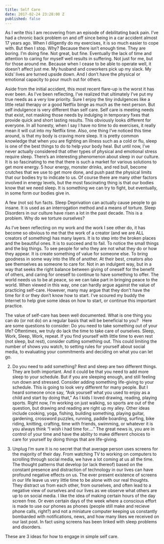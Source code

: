 ```yaml
---
title: Self Care
date: 2017-02-24 23:28:00 Z
published: false
---
```


As I write this I am recovering from an episode of debilitating back pain.  I’ve had a chronic back problem on and off since being in a car accident almost 17 years ago. When I diligently do my exercises, it is so much easier to cope with. But then I stop. Why? Because there isn’t enough time.  They are boring.  I’m doing fine. Not great, but fine.  Eventually the lack of time and attention to caring for myself well results in suffering. Not just for me, but for those around me. Because when I cease to be able to operate well, it doesn’t affect just me. My husband and coworkers pick up my slack.  My kids’ lives are turned upside down. And I don’t have the physical or emotional capacity to pour much out for others.

Aside from the initial accident, this most recent flare-up is the worst it has ever been. As I’ve been reflecting, I’ve realized that ultimately I’ve put my true needs as a very low priority. Sure I enjoy the tiny indulgences like a little retail therapy or a good Netflix binge as much as the next person. But self indulgence is very different than self care. Self care is meeting needs that exist, not masking those needs by indulging in temporary fixes that provide quick and short lasting results. This obviously looks different for everyone.  In all honesty, when I say I have no time to do exercises, it really mean it will cut into my Netflix time. Also, one thing I’ve noticed this time around, is that my body is craving more sleep.  It is pretty common knowledge that when you are fighting an illness such as a cold or flu,  sleep is one of the best things to do to help your body heal. But until now, I’ve never actually considered that other types of physical and emotional stress require sleep. There’s an interesting phenomenon about sleep in our culture. It is so fascinating to me that there is such a market for various solutions to get more energy.  5 hour energy, monster drinks, and red bull, become crutches that we use to get more done, and push past the physical limits that our bodies try to indicate to us. Of course there are many other factors involved in energy levels, but the most fascinating thing is that our bodies know that we need sleep.  It is something we can try to fight, but eventually, in some form our bodies give in. 

A few (not so) fun facts. Sleep Deprivation can actually cause people to go insane. It is used as an interrogation method and a means of torture. Sleep Disorders in our culture have risen a lot in the past decade.  This is a problem. Why do we torture ourselves? 

As I’ve been reflecting on my work and the work I see other do, it has become so obvious to me that the work of a creator (and we are ALL creators of something) has many layers. It is to step into the broken places and the beautiful ones.  It is to succeed and to fail. To notice the small things and the big things. To see people for who they are not what they do or how they appear. It is create something of value for someone else. To bring goodness in some way into the life of another. At their best, creators also see themselves as someone to care for. Not in an indulgent way, but in a way that seeks the right balance between giving of oneself for the benefit of others, and caring for oneself to continue to have something to offer. The world needs us to be at peace, so we can take part in bringing peace to the world.  When viewed in this way, one can hardly argue against the value of practicing self-care. However, many may argue that they don't have the time for it or they don’t know how to start.  I’ve scoured my buddy the Internet to help give some ideas on how to start, or continue this important practice. 


The value of self-care has been well documented. What is one thing you can do (or not do) on a regular basis that will be beneficial to you? 
 
Here are some questions to consider: 
Do you need to take something out of your life?
Oftentimes, we truly do lack the time to take care of ourselves.  Sleep, Work, Sleep, Work, repeat.  If you find yourself with little time to even rest (not sleep, but rest), consider cutting something out.  This could limiting the number of shows you watch, to setting rules for yourself about social media, to evaluating your commitments and deciding on what you can let go. 

2.  Do you need to add something?
Rest and sleep are two different things.  They are both important.  And it could be that you need to add more sleep to your schedule.  But if you are sleeping enough, and still feeling run down and stressed. Consider adding something life-giving to your schedule. This is going to look very different for many people.  But I heard someone once say, “Ask yourself what you used to enjoy as a child and start by doing that,”  As I kids I loved drawing, reading, playing sports.  Right now, I’m working on just walking, so sports are out of the question, but drawing and reading are right up my alley.  Other ideas include cooking, yoga, fishing, building something, playing guitar, gardening, crossword puzzles, running, paddle boarding, surfing, bike riding, knitting, crafting, time with friends, swimming, or whatever it is you always think “I wish i had time for….”  The great news is, you are in control of your time and have the ability to make different choices to care for yourself by doing things that are life-giving. 

3. Unplug
I’m sure it is no secret that that average person uses screens for the majority of their day.  From watching TV to working on computers to scrolling through social media, we have a lot coming at us all the time.  The thought patterns that develop (or lack thereof) based on the constant presence and distraction of technology in our lives can have profound negative effects on us. The ever present existence of screens in our life leave us very little time to be alone with our real thoughts.  They distract us from each other, from ourselves, and often lead to a negative view of ourselves and our lives as we observe what others are up to on social media. I like the idea of making certain hours of the day screen free.  Or even certain days of the week where a conscious effort is made to use our phones as phones (people still make and recieve phone calls, right?) and not a miniature computer keeping us constantly bombarded with notifications, news, and how many likes we received on our last post.  In fact using screens has been linked with sleep problems and disorders. 

These are 3 ideas for how to engage in simple self care.